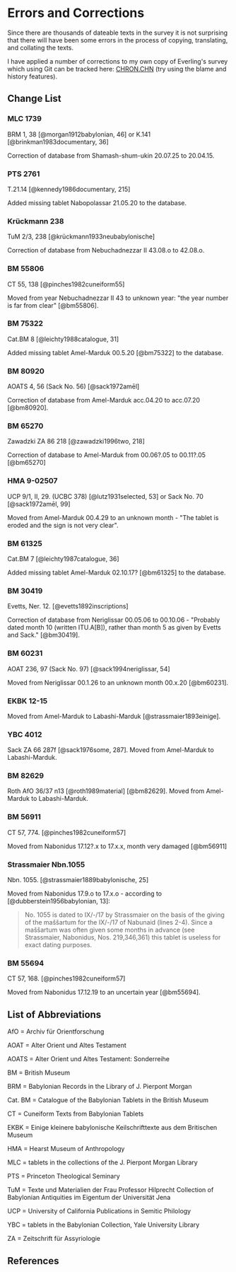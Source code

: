 # Errors and Corrections

Since there are thousands of dateable texts in the survey it is not surprising that there will have been some errors
in the process of copying, translating, and collating the texts. 

I have applied a number of corrections to my own copy of Everling's survey which using Git can be tracked here: 
[CHRON.CHN](https://github.com/jacob-pro/jerusalem-book/blob/master/business_tablets/CHRON.CHN) (try using the blame
and history features).

## Change List 

### MLC 1739

BRM 1, 38 [@morgan1912babylonian, 46] or K.141 [@brinkman1983documentary, 36]

Correction of database from Shamash-shum-ukin 20.07.25 to 20.04.15.

### PTS 2761

T.21.14 [@kennedy1986documentary, 215]

Added missing tablet Nabopolassar 21.05.20 to the database.

### Krückmann 238

TuM 2/3, 238 [@krückmann1933neubabylonische]

Correction of database from Nebuchadnezzar II 43.08.o to 42.08.o.

### BM 55806

CT 55, 138 [@pinches1982cuneiform55]

Moved from year Nebuchadnezzar II 43 to unknown year: "the year number is far from clear" [@bm55806].

### BM 75322

Cat.BM 8 [@leichty1988catalogue, 31]

Added missing tablet Amel-Marduk 00.5.20 [@bm75322] to the database. 

### BM 80920

AOATS 4, 56 (Sack No. 56) [@sack1972amēl]

Correction of database from Amel-Marduk acc.04.20 to acc.07.20 [@bm80920].

### BM 65270

Zawadzki ZA 86 218 [@zawadzki1996two, 218]

Correction of database to Amel-Marduk from 00.06?.05 to 00.11?.05 [@bm65270]

### HMA 9-02507

UCP 9/1, II, 29. (UCBC 378) [@lutz1931selected, 53] or Sack No. 70 [@sack1972amēl, 99] 

Moved from Amel-Marduk 00.4.29 to an unknown month - "The tablet is eroded and the sign is not very clear".

### BM 61325

Cat.BM 7 [@leichty1987catalogue, 36]

Added missing tablet Amel-Marduk 02.10.17? [@bm61325] to the database. 

### BM 30419

Evetts, Ner. 12. [@evetts1892inscriptions]

Correction of database from Neriglissar 00.05.06 to 00.10.06 - "Probably dated month 10 (written ITU.A[B]), rather
 than month 5 as given by Evetts and Sack." [@bm30419]. 

### BM 60231

AOAT 236, 97 (Sack No. 97) [@sack1994neriglissar, 54] 

Moved from Neriglissar 00.1.26 to an unknown month 00.x.20 [@bm60231].

### EKBK 12-15

Moved from Amel-Marduk to Labashi-Marduk [@strassmaier1893einige].

### YBC 4012

Sack ZA 66 287f [@sack1976some, 287]. Moved from Amel-Marduk to Labashi-Marduk.

### BM 82629

Roth AfO 36/37 n13 [@roth1989material] [@bm82629]. Moved from Amel-Marduk to Labashi-Marduk.

### BM 56911

CT 57, 774. [@pinches1982cuneiform57]

Moved from Nabonidus 17.12?.x to 17.x.x, month very damaged [@bm56911]

### Strassmaier Nbn.1055

Nbn. 1055. [@strassmaier1889babylonische, 25]

Moved from Nabonidus 17.9.o to 17.x.o - according to [@dubberstein1956babylonian, 13]:

> No. 1055 is dated to IX/-/17 by Strassmaier on the basis of the giving of the maššartum for the IX/-/17 of Nabunaid
> (lines 2-4). Since a maššartum was often given some  months in advance (see Strassmaier, Nabonidus, Nos. 219,346,361) 
> this tablet is useless for exact dating purposes.

### BM 55694

CT 57, 168. [@pinches1982cuneiform57]

Moved from Nabonidus 17.12.19 to an uncertain year [@bm55694].


## List of Abbreviations

AfO = Archiv für Orientforschung

AOAT = Alter Orient und Altes Testament

AOATS = Alter Orient und Altes Testament: Sonderreihe

BM = British Museum

BRM = Babylonian Records in the Library of J. Pierpont Morgan

Cat. BM = Catalogue of the Babylonian Tablets in the British Museum

CT = Cuneiform Texts from Babylonian Tablets

EKBK = Einige kleinere babylonische Keilschrifttexte aus dem Britischen Museum

HMA = Hearst Museum of Anthropology

MLC = tablets in the collections of the J. Pierpont Morgan Library

PTS = Princeton Theological Seminary

TuM = Texte und Materialien der Frau Professor Hilprecht Collection of Babylonian Antiquities im Eigentum der Universität Jena

UCP = University of California Publications in Semitic Philology

YBC = tablets in the Babylonian Collection, Yale University Library

ZA = Zeitschrift für Assyriologie

## References
